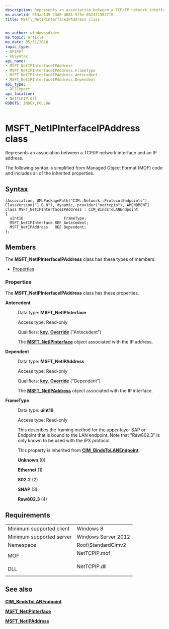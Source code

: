 ```yaml
---
description: Represents an association between a TCP/IP network interface and an IP address.
ms.assetid: 953aa139-23d8-4685-9f5e-6524f15827f0
title: MSFT\_NetIPInterfaceIPAddress class


ms.author: windowssdkdev
ms.topic: article
ms.date: 05/31/2018
topic_type: 
- APIRef
- kbSyntax
api_name: 
- MSFT_NetIPInterfaceIPAddress
- MSFT_NetIPInterfaceIPAddress.FrameType
- MSFT_NetIPInterfaceIPAddress.Antecedent
- MSFT_NetIPInterfaceIPAddress.Dependent
api_type: 
- DllExport
api_location: 
- NetTCPIP.dll
ROBOTS: INDEX,FOLLOW
---
```


# MSFT\_NetIPInterfaceIPAddress class

Represents an association between a TCP/IP network interface and an IP address.

The following syntax is simplified from Managed Object Format (MOF) code and includes all of the inherited properties.

## Syntax

``` syntax
[Association, UMLPackagePath("CIM::Network::ProtocolEndpoints"), ClassVersion("1.0.0"), dynamic, provider("nettcpip"), AMENDMENT]
class MSFT_NetIPInterfaceIPAddress : CIM_BindsToLANEndpoint
{
  uint16                  FrameType;
  MSFT_NetIPInterface REF Antecedent;
  MSFT_NetIPAddress   REF Dependent;
};
```

## Members

The **MSFT\_NetIPInterfaceIPAddress** class has these types of members:

-   [Properties](#properties)

### Properties

The **MSFT\_NetIPInterfaceIPAddress** class has these properties.

<dl> <dt>

**Antecedent**
</dt> <dd> <dl> <dt>

Data type: **MSFT\_NetIPInterface**
</dt> <dt>

Access type: Read-only
</dt> <dt>

Qualifiers: [**key**](/windows/win32/wmisdk/key-qualifier), [**Override**](/windows/win32/wmisdk/standard-qualifiers) ("Antecedent")
</dt> </dl>

The [**MSFT\_NetIPInterface**](msft-netipinterface.md) object associated with the IP address.

</dd> <dt>

**Dependent**
</dt> <dd> <dl> <dt>

Data type: **MSFT\_NetIPAddress**
</dt> <dt>

Access type: Read-only
</dt> <dt>

Qualifiers: [**key**](/windows/win32/wmisdk/key-qualifier), [**Override**](/windows/win32/wmisdk/standard-qualifiers) ("Dependent")
</dt> </dl>

The [**MSFT\_NetIPAddress**](msft-netipaddress.md) object associated with the IP interface.

</dd> <dt>

**FrameType**
</dt> <dd> <dl> <dt>

Data type: **uint16**
</dt> <dt>

Access type: Read-only
</dt> </dl>

This describes the framing method for the upper layer SAP or Endpoint that is bound to the LAN endpoint. Note that "Raw802.3" is only known to be used with the IPX protocol.

This property is inherited from [**CIM\_BindsToLANEndpoint**](cim-bindstolanendpoint.md).

<dl> <dt>

<span id="Unknown"></span><span id="unknown"></span><span id="UNKNOWN"></span>**Unknown** (0)
</dt> <dt>

<span id="Ethernet"></span><span id="ethernet"></span><span id="ETHERNET"></span>**Ethernet** (1)
</dt> <dt>

<span id="802.2"></span>**802.2** (2)
</dt> <dt>

<span id="SNAP"></span><span id="snap"></span>**SNAP** (3)
</dt> <dt>

<span id="Raw802.3"></span><span id="raw802.3"></span><span id="RAW802.3"></span>**Raw802.3** (4)
</dt> </dl>

</dd> </dl>

## Requirements



|                                     |                                                                                         |
|-------------------------------------|-----------------------------------------------------------------------------------------|
| Minimum supported client<br/> | Windows 8<br/>                                                                    |
| Minimum supported server<br/> | Windows Server 2012<br/>                                                          |
| Namespace<br/>                | Root\\StandardCimv2<br/>                                                          |
| MOF<br/>                      | <dl> <dt>NetTCPIP.mof</dt> </dl> |
| DLL<br/>                      | <dl> <dt>NetTCPIP.dll</dt> </dl> |



## See also

<dl> <dt>

[**CIM\_BindsToLANEndpoint**](cim-bindstolanendpoint.md)
</dt> <dt>

[**MSFT\_NetIPInterface**](msft-netipinterface.md)
</dt> <dt>

[**MSFT\_NetIPAddress**](msft-netipaddress.md)
</dt> </dl>

 

